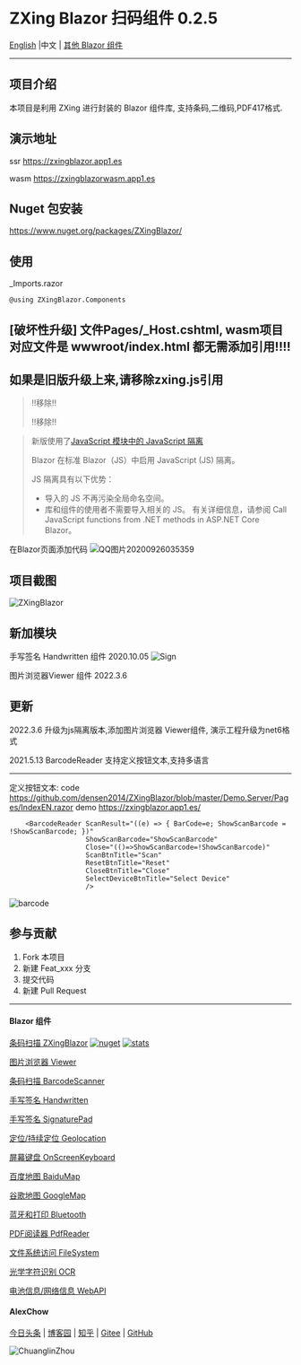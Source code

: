 ﻿# ZXing Blazor 扫码组件 0.2.5

 <a href="README.md">English</a> |中文  | <a href="https://blazor.app1.es/"> 其他 Blazor 组件</a>

---

## 项目介绍
本项目是利用 ZXing 进行封装的 Blazor 组件库, 支持条码,二维码,PDF417格式.

## 演示地址  
ssr
https://zxingblazor.app1.es

wasm
https://zxingblazorwasm.app1.es


## Nuget 包安装
https://www.nuget.org/packages/ZXingBlazor/

## 使用 

_Imports.razor 

    @using ZXingBlazor.Components


## [破坏性升级] 文件Pages/_Host.cshtml,  wasm项目对应文件是 wwwroot/index.html 都无需添加引用!!!!
## 如果是旧版升级上来,请移除zxing.js引用
>  !!移除!!   <script src="_content/ZXingBlazor/lib/barcodereader/zxing.js"></script>
>  
>  !!移除!!   <script src="_content/ZXingBlazor/lib/barcodereader/barcode.js"></script>

> 新版使用了[JavaScript 模块中的 JavaScript 隔离](https://docs.microsoft.com/zh-cn/aspnet/core/blazor/javascript-interoperability/?view=aspnetcore-6.0#javascript-isolation-in-javascript-modules)
> 
> Blazor 在标准 Blazor（JS）中启用 JavaScript (JS) 隔离。
> 
> JS 隔离具有以下优势：
> 
> - 导入的 JS 不再污染全局命名空间。
> - 库和组件的使用者不需要导入相关的 JS。
> 有关详细信息，请参阅 Call JavaScript functions from .NET methods in ASP.NET Core Blazor。


在Blazor页面添加代码
![QQ图片20200926035359](https://user-images.githubusercontent.com/8428709/94327539-fd287900-ffab-11ea-8783-a26cd5f29f9a.png)


## 项目截图
![ZXingBlazor](https://user-images.githubusercontent.com/8428709/94275844-c28cf500-ff47-11ea-9c65-2370752d2b5b.gif)

## 新加模块
手写签名 Handwritten 组件 2020.10.05
![Sign](https://user-images.githubusercontent.com/8428709/95032378-96e1db80-06ba-11eb-8291-c00c3c2ea9fb.gif)

图片浏览器Viewer 组件 2022.3.6
    
## 更新

2022.3.6 升级为js隔离版本,添加图片浏览器 Viewer组件, 演示工程升级为net6格式

2021.5.13 BarcodeReader 支持定义按钮文本,支持多语言

----
定义按钮文本:
code
https://github.com/densen2014/ZXingBlazor/blob/master/Demo.Server/Pages/IndexEN.razor
demo
https://zxingblazor.app1.es/

```
    <BarcodeReader ScanResult="((e) => { BarCode=e; ShowScanBarcode = !ShowScanBarcode; })"
                   ShowScanBarcode="ShowScanBarcode"
                   Close="(()=>ShowScanBarcode=!ShowScanBarcode)" 
                   ScanBtnTitle="Scan"
                   ResetBtnTitle="Reset"
                   CloseBtnTitle="Close"
                   SelectDeviceBtnTitle="Select Device"
                   />
```

![barcode](https://user-images.githubusercontent.com/8428709/118119633-f6416000-b3ee-11eb-8537-ec356242f63b.jpg)



## 参与贡献

1. Fork 本项目
2. 新建 Feat_xxx 分支
3. 提交代码
4. 新建 Pull Request 


---
#### Blazor 组件

[条码扫描 ZXingBlazor](https://www.nuget.org/packages/ZXingBlazor#readme-body-tab)
[![nuget](https://img.shields.io/nuget/v/ZXingBlazor.svg?style=flat-square)](https://www.nuget.org/packages/ZXingBlazor) 
[![stats](https://img.shields.io/nuget/dt/ZXingBlazor.svg?style=flat-square)](https://www.nuget.org/stats/packages/ZXingBlazor?groupby=Version)

[图片浏览器 Viewer](https://www.nuget.org/packages/BootstrapBlazor.Viewer#readme-body-tab)
  
[条码扫描 BarcodeScanner](Densen.Component.Blazor/BarcodeScanner.md)
   
[手写签名 Handwritten](Densen.Component.Blazor/Handwritten.md)

[手写签名 SignaturePad](https://www.nuget.org/packages/BootstrapBlazor.SignaturePad#readme-body-tab)

[定位/持续定位 Geolocation](https://www.nuget.org/packages/BootstrapBlazor.Geolocation#readme-body-tab)

[屏幕键盘 OnScreenKeyboard](https://www.nuget.org/packages/BootstrapBlazor.OnScreenKeyboard#readme-body-tab)

[百度地图 BaiduMap](https://www.nuget.org/packages/BootstrapBlazor.BaiduMap#readme-body-tab)

[谷歌地图 GoogleMap](https://www.nuget.org/packages/BootstrapBlazor.Maps#readme-body-tab)

[蓝牙和打印 Bluetooth](https://www.nuget.org/packages/BootstrapBlazor.Bluetooth#readme-body-tab)

[PDF阅读器 PdfReader](https://www.nuget.org/packages/BootstrapBlazor.PdfReader#readme-body-tab)

[文件系统访问 FileSystem](https://www.nuget.org/packages/BootstrapBlazor.FileSystem#readme-body-tab)

[光学字符识别 OCR](https://www.nuget.org/packages/BootstrapBlazor.OCR#readme-body-tab)

[电池信息/网络信息 WebAPI](https://www.nuget.org/packages/BootstrapBlazor.WebAPI#readme-body-tab)

#### AlexChow

[今日头条](https://www.toutiao.com/c/user/token/MS4wLjABAAAAGMBzlmgJx0rytwH08AEEY8F0wIVXB2soJXXdUP3ohAE/?) | [博客园](https://www.cnblogs.com/densen2014) | [知乎](https://www.zhihu.com/people/alex-chow-54) | [Gitee](https://gitee.com/densen2014) | [GitHub](https://github.com/densen2014)


![ChuanglinZhou](https://user-images.githubusercontent.com/8428709/205942253-8ff5f9ca-a033-4707-9c36-b8c9950e50d6.png)
